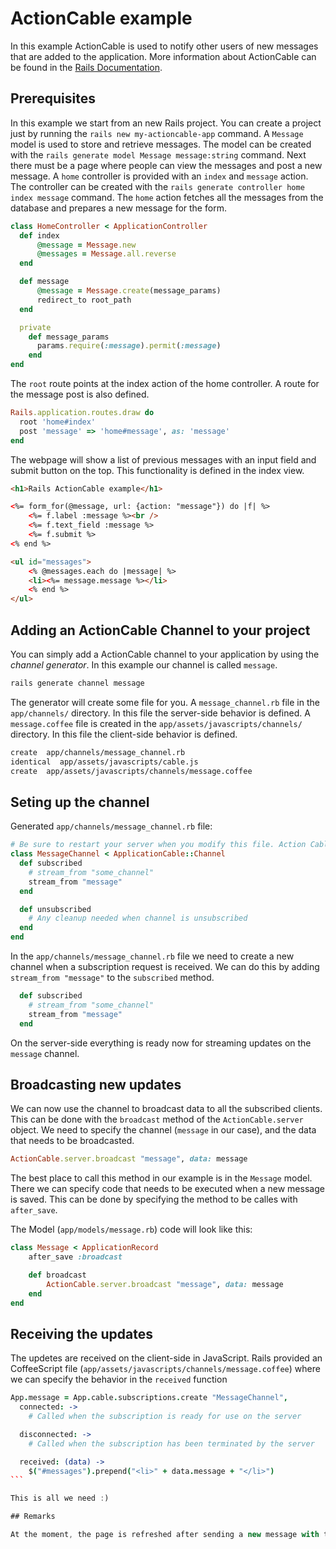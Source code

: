 # ActionCable example

In this example ActionCable is used to notify other users of new messages that are added to the application.
More information about ActionCable can be found in the [Rails Documentation](http://edgeguides.rubyonrails.org/action_cable_overview.html).

## Prerequisites

In this example we start from an new Rails project. You can create a project just by running the `rails new my-actioncable-app` command.
A `Message` model is used to store and retrieve messages. The model can be created with the `rails generate model Message message:string` command.
Next there must be a page where people can view the messages and post a new message. A `home` controller is provided with an `index` and `message` action.
The controller can be created with the `rails generate controller home index message` command. The `home` action fetches all the messages from the database and prepares a new message for the form.

```ruby
class HomeController < ApplicationController
  def index
      @message = Message.new
      @messages = Message.all.reverse
  end

  def message
      @message = Message.create(message_params)
      redirect_to root_path
  end

  private
    def message_params
      params.require(:message).permit(:message)
    end
end
```

The `root` route points at the index action of the home controller. A route for the message post is also defined.

```ruby
Rails.application.routes.draw do
  root 'home#index'
  post 'message' => 'home#message', as: 'message'
end
```

The webpage will show a list of previous messages with an input field and submit button on the top. This functionality is defined in the index view.

```html
<h1>Rails ActionCable example</h1>

<%= form_for(@message, url: {action: "message"}) do |f| %>
    <%= f.label :message %><br />
    <%= f.text_field :message %>
    <%= f.submit %>
<% end %>

<ul id="messages">
    <% @messages.each do |message| %>
    <li><%= message.message %></li>
    <% end %>
</ul>

```

## Adding an ActionCable Channel to your project

You can simply add a ActionCable channel to your application by using the _channel generator_. In this example our channel is called `message`.

```bash
rails generate channel message
```

The generator will create some file for you. A `message_channel.rb` file in the `app/channels/` directory. In this file the server-side behavior is defined. A `message.coffee` file is created in the `app/assets/javascripts/channels/` directory. In this file the client-side behavior is defined.

```bash
create  app/channels/message_channel.rb
identical  app/assets/javascripts/cable.js
create  app/assets/javascripts/channels/message.coffee
```

## Seting up the channel

Generated `app/channels/message_channel.rb` file:
```Ruby
# Be sure to restart your server when you modify this file. Action Cable runs in a loop that does not support auto reloading.
class MessageChannel < ApplicationCable::Channel
  def subscribed
    # stream_from "some_channel"
    stream_from "message"
  end

  def unsubscribed
    # Any cleanup needed when channel is unsubscribed
  end
end
```

In the `app/channels/message_channel.rb` file we need to create a new channel when a subscription request is received. We can do this by adding `stream_from "message"` to the `subscribed` method.

```Ruby
  def subscribed
    # stream_from "some_channel"
    stream_from "message"
  end
```

On the server-side everything is ready now for streaming updates on the `message` channel.

## Broadcasting new updates

We can now use the channel to broadcast data to all the subscribed clients. This can be done with the `broadcast` method of the `ActionCable.server` object. We need to specify the channel (`message` in our case), and the data that needs to be broadcasted.

```ruby
ActionCable.server.broadcast "message", data: message
```

The best place to call this method in our example is in the `Message` model. There we can specify code that needs to be executed when a new message is saved.
This can be done by specifying the method to be calles with `after_save`.

The Model (`app/models/message.rb`) code will look like this:

```ruby
class Message < ApplicationRecord
    after_save :broadcast

    def broadcast
        ActionCable.server.broadcast "message", data: message
    end
end
```

## Receiving the updates

The updetes are received on the client-side in JavaScript. Rails provided an CoffeeScript file (`app/assets/javascripts/channels/message.coffee`) where we can specify the behavior in the `received` function

````coffee
App.message = App.cable.subscriptions.create "MessageChannel",
  connected: ->
    # Called when the subscription is ready for use on the server

  disconnected: ->
    # Called when the subscription has been terminated by the server

  received: (data) ->
    $("#messages").prepend("<li>" + data.message + "</li>")
```

This is all we need :)

## Remarks

At the moment, the page is refreshed after sending a new message with the HTML form. It would be better to implement this with an AJAX request...
